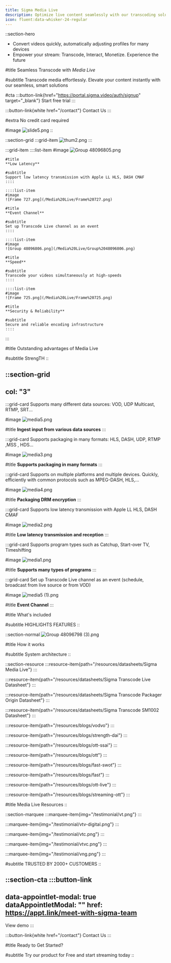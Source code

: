 ```yaml
---
title: Sigma Media Live
description: Optimize live content seamlessly with our transcoding solution.
icon: fluent:data-whisker-24-regular
---
```


::section-hero
- Convert videos quickly, automatically adjusting profiles for many devices
- Empower your stream: Transcode, Interact, Monetize. Experience the future

#title
Seamless Transcode with *Media Live*

#subtitle
Transcode media effortlessly. Elevate your content instantly with our seamless, smart solutions

#cta
  :::button-link{href="https://portal.sigma.video/auth/signup" target="_blank"}
  Start free trial
  :::

  :::button-link{white href="/contact"}
  Contact Us
  :::

#extra
No credit card required

#image
![slide5.png](/Media%20Live/slide5.png)
::

::section-grid
  :::grid-item
  ![thum2.png](/Media%20Live/thum2.png)
  :::

  :::grid-item
    ::::list-item
    #image
    ![Group 48096805.png](/Media%20Live/Group%2048096805.png)
    
    #title
    **Low Latency**
    
    #subtitle
    Support low latency transmission with Apple LL HLS, DASH CMAF
    ::::
  
    ::::list-item
    #image
    ![Frame 727.png](/Media%20Live/Frame%20727.png)
    
    #title
    **Event Channel**
    
    #subtitle
    Set up Transcode Live channel as an event
    ::::
  
    ::::list-item
    #image
    ![Group 48096806.png](/Media%20Live/Group%2048096806.png)
    
    #title
    **Speed**
    
    #subtitle
    Transcode your videos simultaneously at high-speeds
    ::::
  
    ::::list-item
    #image
    ![Frame 725.png](/Media%20Live/Frame%20725.png)
    
    #title
    **Security & Reliability**
    
    #subtitle
    Secure and reliable encoding infrastructure
    ::::
  :::

#title
Outstanding advantages of Media Live

#subtitle
StrengTH
::

::section-grid
---
col: "3"
---
  :::grid-card
  Supports many different data sources: VOD, UDP Multicast, RTMP, SRT...
  
  #image
  ![media5.png](/Media%20Live/media5.png)
  
  #title
  **Ingest input from various data sources**
  :::

  :::grid-card
  Supports packaging in many formats: HLS, DASH, UDP, RTMP ,MSS , HDS...
  
  #image
  ![media3.png](/Media%20Live/media3.png)
  
  #title
  **Supports packaging in many formats**
  :::

  :::grid-card
  Supports on multiple platforms and multiple devices. Quickly, efficiently with common protocols such as MPEG-DASH, HLS,...
  
  #image
  ![media4.png](/Media%20Live/media4.png)
  
  #title
  **Packaging DRM encryption**
  :::

  :::grid-card
  Supports low latency transmission with Apple LL HLS, DASH CMAF
  
  #image
  ![media2.png](/Media%20Live/media2.png)
  
  #title
  **Low latency transmission and reception**
  :::

  :::grid-card
  Supports program types such as Catchup, Start-over TV, Timeshifting
  
  #image
  ![media1.png](/Media%20Live/media1.png)
  
  #title
  **Supports many types of programs**
  :::

  :::grid-card
  Set up Transcode Live channel as an event (schedule, broadcast from live source or from VOD)
  
  #image
  ![media5 (1).png](/Media%20Live/media5%20\(1\).png)
  
  #title
  **Event Channel**
  :::

#title
What's included

#subtitle
HIGHLIGHTS FEATURES
::

::section-normal
![Group 48096798 (3).png](/Media%20Live/Group%2048096798%20\(3\).png)

#title
How it works

#subtitle
System architecture
::

::section-resource
  :::resource-item{path="/resources/datasheets/Sigma Media Live"}
  :::
  
  :::resource-item{path="/resources/datasheets/Sigma Transcode Live Datasheet"}
  :::
  
  :::resource-item{path="/resources/datasheets/Sigma Transcode Packager Origin Datasheet"}
  :::
  
  :::resource-item{path="/resources/datasheets/Sigma Transcode SM1002 Datasheet"}
  :::
  
  :::resource-item{path="/resources/blogs/vodvo"}
  :::

  :::resource-item{path="/resources/blogs/strength-dai"}
  :::

  :::resource-item{path="/resources/blogs/ott-ssai"}
  :::

  :::resource-item{path="/resources/blogs/ott"}
  :::

  :::resource-item{path="/resources/blogs/fast-swot"}
  :::

  :::resource-item{path="/resources/blogs/fast"}
  :::

  :::resource-item{path="/resources/blogs/ott-live"}
  :::

  :::resource-item{path="/resources/blogs/streaming-ott"}
  :::

#title
Media Live Resources
::

::section-marquee
  :::marquee-item{img="/testimonial/vt.png"}
  :::

  :::marquee-item{img="/testimonial/vtv-digital.png"}
  :::

  :::marquee-item{img="/testimonial/vtc.png"}
  :::

  :::marquee-item{img="/testimonial/vtvc.png"}
  :::

  :::marquee-item{img="/testimonial/vng.png"}
  :::

#subtitle
TRUSTED BY 2000+ CUSTOMERS
::

::section-cta
  :::button-link
  ---
  data-appointlet-modal: true
  dataAppointletModal: ""
  href: https://appt.link/meet-with-sigma-team
  ---
  View demo
  :::

  :::button-link{white href="/contact"}
  Contact Us
  :::

#title
Ready to Get Started?

#subtitle
Try our product for Free and start streaming today
::
